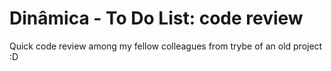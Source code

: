 # Dinâmica - To Do List: code review
Quick code review among my fellow  colleagues from trybe of an old project :D
